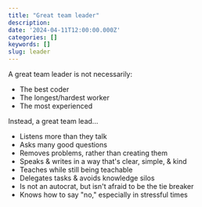 ```yaml
---
title: "Great team leader"
description:
date: '2024-04-11T12:00:00.000Z'
categories: []
keywords: []
slug: leader
---
```


A great team leader is not necessarily:

- The best coder
- The longest/hardest worker
- The most experienced

Instead, a great team lead...

- Listens more than they talk
- Asks many good questions
- Removes problems, rather than creating them
- Speaks & writes in a way that's clear, simple, & kind
- Teaches while still being teachable
- Delegates tasks & avoids knowledge silos
- Is not an autocrat, but isn't afraid to be the tie breaker
- Knows how to say "no," especially in stressful times
